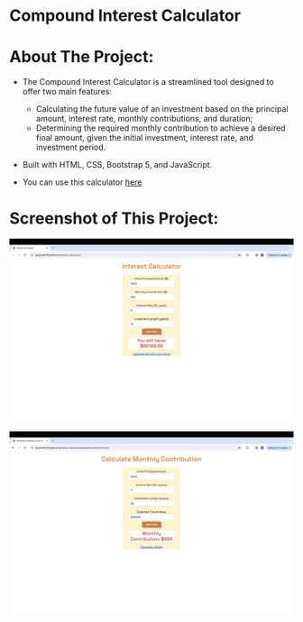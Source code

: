 # Compound Interest Calculator 

# About The Project:

- The Compound Interest Calculator is a streamlined tool designed to offer two main features: 
    - Calculating the future value of an investment based on the principal amount, interest rate, monthly contributions, and duration; 
    - Determining the required monthly contribution to achieve a desired final amount, given the initial investment, interest rate, and investment period. 

- Built with HTML, CSS, Bootstrap 5, and JavaScript.

- You can use this calculator [here](https://quynhnle135.github.io/interest-calculator/calculatecontribution.html)


# Screenshot of This Project:
![interest calculate](screenshots/interest-calculate.png)

![monthly contribution calculate](screenshots/monthly-contribution-calculate.png)